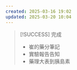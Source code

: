 ```yaml
---
created: 2025-03-16 19:02
updated: 2025-03-20 10:04
---
```



> [!SUCCESS] 完成
>- 崔的藥分筆記
>- 實驗報告告知
>- 藥理大表到胰島素
